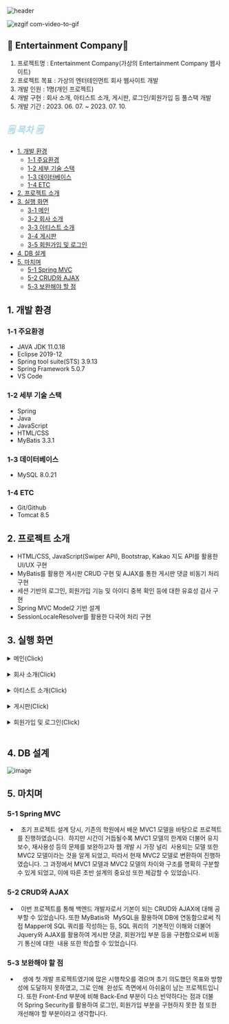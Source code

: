 ![header](https://capsule-render.vercel.app/api?type=waving&color=auto&height=200&section=header&text=Entertainment%20Company&fontSize=60)

![ezgif com-video-to-gif](https://github.com/jongkwon5/Entertainment/assets/137694287/967fc049-04ba-41c9-b871-0c795b8911d4)

## 🎁 Entertainment Company🎁 
1. 프로젝트명 : Entertainment Company(가상의 Entertainment Company 웹사이트)
2. 프로젝트 목표 :  가상의 엔터테인먼트 회사 웹사이트 개발
3. 개발 인원 : 1명(개인 프로젝트)
4. 개발 구현 : 회사 소개, 아티스트 소개, 게시판, 로그인/회원가입 등 풀스택 개발
5. 개발 기간 : 2023. 06. 07. ~ 2023. 07. 10.

## <span style="color:lightblue; font-style: italic;">🗒️ 목차 🗒️
- [1.  개발 환경](#1--개발-환경)
  - [1-1 주요환경](#1-1-주요환경)
  - [1-2 세부 기술 스택](#1-2-세부-기술-스택)
  - [1-3 데이터베이스](#1-3-데이터베이스)
  - [1-4 ETC](#1-4-etc)
- [2.  프로젝트 소개](#2-프로젝트-소개)
- [3. 실행 화면](#3-실행-화면)
  - [3-1 메인](#3-실행-화면)
  - [3-2 회사 소개](#3-실행-화면)
  - [3-3 아티스트 소개](#3-실행-화면)
  - [3-4 게시판](#3-실행-화면)
  - [3-5 회원가입 및 로그인](#3-실행-화면)
- [4. DB 설계](#4-db-설계)
- [5. 마치며](#5-마치며)
  - [5-1 Spring MVC](#5-1-spring-mvc)
  - [5-2 CRUD와 AJAX](#5-2-crud와-ajax)
  - [5-3 보완해야 할 점](#5-3-보완해야-할-점)

##  1. 개발 환경
### 1-1 주요환경
  + JAVA JDK 11.0.18
  + Eclipse 2019-12
  + Spring tool suite(STS) 3.9.13
  + Spring Framework 5.0.7
  + VS Code
### 1-2 세부 기술 스택
  + Spring
  + Java
  + JavaScript
  + HTML/CSS
  + MyBatis 3.3.1
### 1-3 데이터베이스
  + MySQL 8.0.21
### 1-4 ETC
  + Git/Github
  + Tomcat 8.5


## 2.  프로젝트 소개
 * HTML/CSS, JavaScript(Swiper API), Bootstrap, Kakao 지도 API를 활용한 UI/UX 구현
 * MyBatis를 활용한 게시판 CRUD 구현 및 AJAX를 통한 게시판 댓글 비동기 처리 구현
 * 세션 기반의 로그인, 회원가입 기능 및 아이디 중복 확인 등에 대한 유효성 검사 구현
 * Spring MVC Model2 기반 설계
 * SessionLocaleResolver를 활용한 다국어 처리 구현

## 3. 실행 화면

   <details>
    <summary>메인(Click)</summary>   

  **1. 메인 페이지 (1/3)**
![image](https://github.com/jongkwon5/TravelTogether/assets/137694287/024293e7-4750-41a9-a40e-dbdf2e9c98d2)

HTML/CSS/JavaScript(Swiper API)를 활용하여 메인 페이지의 UI/UX를 구현하였습니다.
     
  **2. 메인 페이지 (2/3)** 
![image](https://github.com/jongkwon5/TravelTogether/assets/137694287/97dd0d61-ed72-4bbf-bafb-198e0fe18e81)
     
  **3. 메인 페이지 (3/3)** 
  ![image](https://github.com/jongkwon5/TravelTogether/assets/137694287/a191463d-70c0-4495-a694-ad871129b0f5)
  SessionLocaleResolver를 활용해 메인 페이지의 다국어 처리를 구현하였습니다.
  </details>
  <br/>   

  <details>
    <summary>회사 소개(Click)</summary>   

**1. 회사 소개 (1/5)**
![image](https://github.com/jongkwon5/TravelTogether/assets/137694287/df531d25-72b0-4193-a5d5-1172aff6cbd3)
Fullpags.js를 활용해 스크롤하면 페이지 단위로 움직이는 페이지를 구현하였습니다. <br/>  
**2. 회사 소개 (2/5)**
![image](https://github.com/jongkwon5/TravelTogether/assets/137694287/8f5f2a0f-48d1-470a-b269-718789432919)
Swiper API를 활용해 앨범 소개 UI/UX를 구현하였습니다.<br/>  
**3. 회사 소개 (3/5)**
![image](https://github.com/jongkwon5/TravelTogether/assets/137694287/84e8df66-6444-4e4c-ae72-18da74d92485) 
JQUERY를 활용해 해당 앨범 클릭시 팝업창에 해당 가수의 사진이 나타나도록 하였습니다. <br/>  
**4. 회사 소개 (4/5)**
![image](https://github.com/jongkwon5/TravelTogether/assets/137694287/3e0b75cf-819a-4b2d-9f19-6d70d752138d) <br/>  
**5. 회사 소개 (5/5)**
![image](https://github.com/jongkwon5/TravelTogether/assets/137694287/3d99feab-7bdd-4913-a338-8bf2fc9e205f)
Kakao 지도 API를 활용하여 해당 주소의 좌표 및 마커를 표시하였습니다.

  </details>
  <br/>   
    <details>
    <summary>아티스트 소개(Click)</summary>   
  
**1. 아티스트 소개** 
![image](https://github.com/jongkwon5/TravelTogether/assets/137694287/db73e357-ffde-4726-8e96-a4b2ad718052)
Bootstrap을 활용하여 UI/UX를 구현하였습니다.
  </details>
  <br/>   
      <details>
    <summary>게시판(Click)</summary>   
  
**1. 게시판 (1/4)** 
![image](https://github.com/jongkwon5/TravelTogether/assets/137694287/7c51fbc3-8210-47e8-9b75-10e9855c3a7f)
MyBatis를 활용하여 게시판 페이징 처리 및 특정 게시글 검색 로직 등을 구현하였습니다.

**2. 게시판 (2/4)**<br/>
![image](https://github.com/jongkwon5/TravelTogether/assets/137694287/bf919cf1-7465-4f2c-a443-dc6e66418025)<br/>  특정 키워드를 검색하여 해당 내용에 맞는 게시물을 조회할 수 있습니다. 

**3. 게시판 (3/4)**<br/>
![image](https://github.com/jongkwon5/TravelTogether/assets/137694287/c4d82bf1-3f8d-4e53-857f-959f1fb02dcd)<br/>  게시글 삭제, 수정 및 AJAX를 통한 비동기식 댓글 입력, 삭제, 수정을 구현하였습니다.

**4. 게시판 (4/4)**<br/>
![image](https://github.com/jongkwon5/TravelTogether/assets/137694287/93a461cb-5e34-46c5-beb4-f8d837e1d660)
![image](https://github.com/jongkwon5/TravelTogether/assets/137694287/a3a5646d-7644-4679-8113-5e71cede06a2)
<br/>  게시글, 댓글 삭제 및 수정시 비밀번호 확인 로직을 구현하였습니다.
  </details>
  <br/>   
    <details>
    <summary>회원가입 및 로그인(Click)</summary>   
  
**1. 회원가입 (1/2)** </br>
![image](https://github.com/jongkwon5/TravelTogether/assets/137694287/38fcdb60-17f2-4141-b78c-7297c0924216)
</br>세션 기반의 로그인, 회원가입 기능 및 회원 가입 시 AJAX를 통한 아이디 중복, 비밀번호 확인에 대한 유효성 검사를 구현하였습니다.

**2. 회원가입 (2/2)**<br/>
![image](https://github.com/jongkwon5/TravelTogether/assets/137694287/690534d6-d047-4ee1-9155-3781dc2e04fb)<br/>
![image](https://github.com/jongkwon5/TravelTogether/assets/137694287/4d1e8062-e5ac-4f58-866b-9df308c83dfe)</br>
회원가입시 아이디가 중복일 경우 AJAX를 활용해 하단 안내 문구가 변경되도록 구현하였습니다.

**3. 로그인**<br/>
![image](https://github.com/jongkwon5/TravelTogether/assets/137694287/f56a13ac-4446-4340-af10-ab3fb100a6d8)<br/> 

  </details>
  <br/>   
  
## 4. DB 설계
  ![image](https://github.com/jongkwon5/TravelTogether/assets/137694287/ae557c08-4b78-4c76-8bf2-f6ed4a59d239)

##  5. 마치며
### 5-1 Spring MVC
  +   초기 프로젝트 설계 당시, 기존의 학원에서 배운 MVC1 모델을 바탕으로 프로젝트를 진행하였습니다. 
하지만 시간이 거듭될수록 MVC1 모델의 한계와 더불어 유지 보수, 재사용성 등의 문제를 보완하고자 웹 개발 시 가장 널리 
사용되는 모델 또한 MVC2 모델이라는 것을 알게 되었고, 따라서 현재 MVC2 모델로 변환하여 진행하였습니다.
그 과정에서 MVC1 모델과 MVC2 모델의 차이와 구조를 명확히 구분할 수 있게 되었고, 이에 따른 초반 설계의 중요성 또한
체감할 수 있었습니다. 

### 5-2 CRUD와 AJAX
 +   이번 프로젝트를 통해 백엔드 개발자로서 기본이 되는 CRUD와 AJAX에 대해 공부할 수 있었습니다.
또한 MyBatis와  MySQL을 활용하여 DB에 연동함으로써 직접 Mapper에 SQL 쿼리를 작성하는 등, SQL 쿼리의 
기본적인 이해와 더불어 Jquery와 AJAX를 활용하여 게시판 댓글, 회원가입 부분 등을 구현함으로써 비동기 통신에 대한 
내용 또한 학습할 수 있었습니다. 

### 5-3 보완해야 할 점
+    생에 첫 개발 프로젝트였기에 많은 시행착오를 겪으며 초기 의도했던 목표와 방향성에 도달하지 못하였고, 그로 인해 
완성도 측면에서 아쉬움이 남는 프로젝트입니다. 또한 Front-End 부분에 비해 Back-End 부분이 다소 빈약하다는 점과
더불어 Spring Security를 활용하여 로그인, 회원가입 부분을 구현하지 못한 점 또한 개선해야 할 부분이라고 생각합니다.
